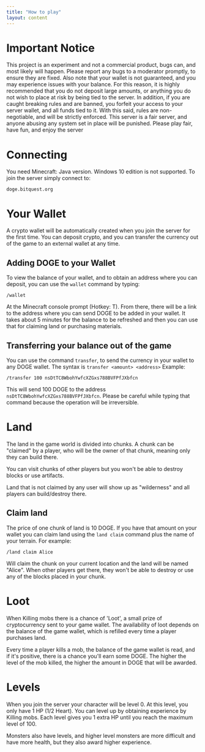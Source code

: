 ```yaml
---
title: "How to play"
layout: content
---
```


# Important Notice

This project is an experiment and not a commercial product, bugs can, and most likely will happen. Please report any bugs to a moderator promptly, to ensure they are fixed. Also note that your wallet is not guaranteed, and you may experience issues with your balance. For this reason, it is highly recommended that you do not deposit large amounts, or anything you do not wish to place at risk by being tied to the server. In addition, if you are caught breaking rules and are banned, you forfeit your access to your server wallet, and all funds tied to it. With this said, rules are non-negotiable, and will be strictly enforced. This server is a fair server, and anyone abusing any system set in place will be punished. Please play fair, have fun, and enjoy the server

# Connecting

You need Minecraft: Java version. Windows 10 edition is not supported. To join the server simply connect to:

````
doge.bitquest.org
````

# Your Wallet

A crypto wallet will be automatically created when you join the server for the first time. You can deposit crypto, and you can transfer the currency out of the game to an external wallet at any time. 

## Adding DOGE to your Wallet

To view the balance of your wallet, and to obtain an address where you can deposit, you can use the `wallet` command by typing:

````
/wallet
````

At the Minecraft console prompt (Hotkey: T). From there, there will be a link to the address where you can send DOGE to be added in your wallet. It takes about 5 minutes for the balance to be refreshed and then you can use that for claiming land or purchasing materials.

## Transferring your balance out of the game

You can use the command `transfer`, to send the currency in your wallet to any DOGE wallet. The syntax is `transfer <amount> <address>` Example:

````
/transfer 100 nsDtTC8WbohYwfcXZGxs788BVFPfJXbfcn
````

This will send 100 DOGE to the address `nsDtTC8WbohYwfcXZGxs788BVFPfJXbfcn`. Please be careful while typing that command because the operation will be irreversible.

# Land

The land in the game world is divided into chunks. A chunk can be "claimed" by a player, who will be the owner of that chunk, meaning only they can build there.

You can visit chunks of other players but you won't be able to destroy blocks or use artifacts.

Land that is not claimed by any user will show up as "wilderness" and all players can build/destroy there.

## Claim land

The price of one chunk of land is 10 DOGE. If you have that amount on your wallet you can claim land using the `land claim` command plus the name of your terrain. For example:

````
/land claim Alice
````

Will claim the chunk on your current location and the land will be named "Alice". When other players get there, they won't be able to destroy or use any of the blocks placed in your chunk.

# Loot

When Killing mobs there is a chance of 'Loot', a small prize of cryptocurrency sent to your game wallet. The availability of loot depends on the balance of the game wallet, which is refilled every time a player purchases land.

Every time a player kills a mob, the balance of the game wallet is read, and if it's positive, there is a chance you'll earn some DOGE. The higher the level of the mob killed, the higher the amount in DOGE that will be awarded.

# Levels

When you join the server your character will be level 0. At this level, you only have 1 HP (1/2 Heart). You can level up by obtaining experience by Killing mobs. Each level gives you 1 extra HP until you reach the maximum level of 100.

Monsters also have levels, and higher level monsters are more difficult and have more health, but they also award higher experience.